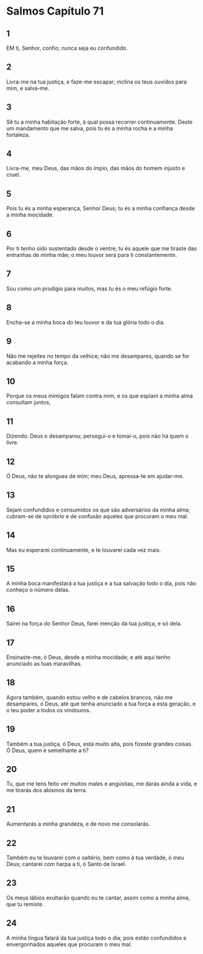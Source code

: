 # Salmos Capítulo 71

## 1
EM ti, Senhor, confio; nunca seja eu confundido.

## 2
Livra-me na tua justiça, e faze-me escapar; inclina os teus ouvidos para mim, e salva-me.

## 3
Sê tu a minha habitação forte, à qual possa recorrer continuamente. Deste um mandamento que me salva, pois tu és a minha rocha e a minha fortaleza.

## 4
Livra-me, meu Deus, das mãos do ímpio, das mãos do homem injusto e cruel.

## 5
Pois tu és a minha esperança, Senhor Deus; tu és a minha confiança desde a minha mocidade.

## 6
Por ti tenho sido sustentado desde o ventre; tu és aquele que me tiraste das entranhas de minha mãe; o meu louvor será para ti constantemente.

## 7
Sou como um prodígio para muitos, mas tu és o meu refúgio forte.

## 8
Encha-se a minha boca do teu louvor e da tua glória todo o dia.

## 9
Não me rejeites no tempo da velhice; não me desampares, quando se for acabando a minha força.

## 10
Porque os meus inimigos falam contra mim, e os que espiam a minha alma consultam juntos,

## 11
Dizendo: Deus o desamparou; persegui-o e tomai-o, pois não há quem o livre.

## 12
Ó Deus, não te alongues de mim; meu Deus, apressa-te em ajudar-me.

## 13
Sejam confundidos e consumidos os que são adversários da minha alma; cubram-se de opróbrio e de confusão aqueles que procuram o meu mal.

## 14
Mas eu esperarei continuamente, e te louvarei cada vez mais.

## 15
A minha boca manifestará a tua justiça e a tua salvação todo o dia, pois não conheço o número delas.

## 16
Sairei na força do Senhor Deus, farei menção da tua justiça, e só dela.

## 17
Ensinaste-me, ó Deus, desde a minha mocidade; e até aqui tenho anunciado as tuas maravilhas.

## 18
Agora também, quando estou velho e de cabelos brancos, não me desampares, ó Deus, até que tenha anunciado a tua força a esta geração, e o teu poder a todos os vindouros.

## 19
Também a tua justiça, ó Deus, está muito alta, pois fizeste grandes coisas. Ó Deus, quem é semelhante a ti?

## 20
Tu, que me tens feito ver muitos males e angústias, me darás ainda a vida, e me tirarás dos abismos da terra.

## 21
Aumentarás a minha grandeza, e de novo me consolarás.

## 22
Também eu te louvarei com o saltério, bem como à tua verdade, ó meu Deus; cantarei com harpa a ti, ó Santo de Israel.

## 23
Os meus lábios exultarão quando eu te cantar, assim como a minha alma, que tu remiste.

## 24
A minha língua falará da tua justiça todo o dia; pois estão confundidos e envergonhados aqueles que procuram o meu mal.

